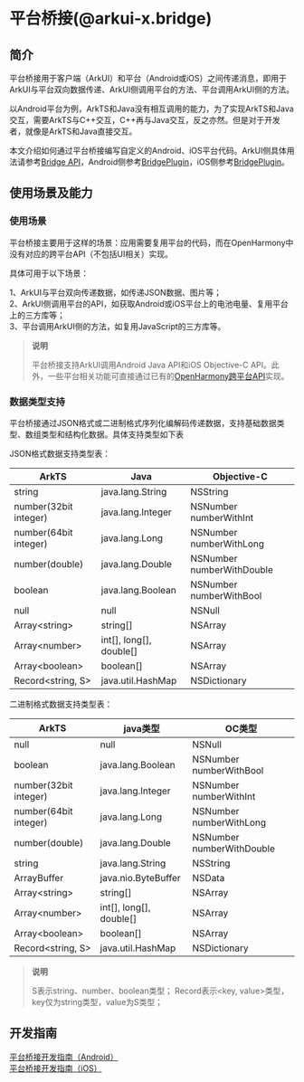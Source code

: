 # 平台桥接(@arkui-x.bridge)

## 简介

平台桥接用于客户端（ArkUI）和平台（Android或iOS）之间传递消息，即用于ArkUI与平台双向数据传递、ArkUI侧调用平台的方法、平台调用ArkUI侧的方法。

以Android平台为例，ArkTS和Java没有相互调用的能力，为了实现ArkTS和Java交互，需要ArkTS与C++交互，C++再与Java交互，反之亦然。但是对于开发者，就像是ArkTS和Java直接交互。

本文介绍如何通过平台桥接编写自定义的Android、iOS平台代码。ArkUI侧具体用法请参考[Bridge API](../reference/apis/js-apis-bridge.md)，Android侧参考[BridgePlugin](../reference/arkui-for-android/BridgePlugin.md)，iOS侧参考[BridgePlugin](../reference/arkui-for-ios/BridgePlugin.md)。


## 使用场景及能力

### 使用场景

平台桥接主要用于这样的场景：应用需要复用平台的代码，而在OpenHarmony中没有对应的跨平台API（不包括UI相关）实现。

具体可用于以下场景：

1、ArkUI与平台双向传递数据，如传递JSON数据、图片等；<br/>
2、ArkUI侧调用平台的API，如获取Android或iOS平台上的电池电量、复用平台上的三方库等；<br/>
3、平台调用ArkUI侧的方法，如复用JavaScript的三方库等。

> **说明**
>
>  平台桥接支持ArkUI调用Android Java API和iOS Objective-C API。此外，一些平台相关功能可直接通过已有的[OpenHarmony跨平台API](../reference/apis/README.md)实现。


### 数据类型支持

平台桥接通过JSON格式或二进制格式序列化编解码传递数据，支持基础数据类型、数组类型和结构化数据。具体支持类型如下表

JSON格式数据支持类型表：

| ArkTS                 | Java                    | Objective-C               |
| --------------------- | ----------------------- | ------------------------- |
| string                | java.lang.String        | NSString                  |
| number(32bit integer) | java.lang.Integer       | NSNumber numberWithInt    |
| number(64bit integer) | java.lang.Long          | NSNumber numberWithLong   |
| number(double)        | java.lang.Double        | NSNumber numberWithDouble |
| boolean               | java.lang.Boolean       | NSNumber numberWithBool   |
| null                  | null                    | NSNull                    |
| Array\<string\>       | string[]                | NSArray                   |
| Array\<number\>       | int[], long[], double[] | NSArray                   |
| Array\<boolean\>      | boolean[]               | NSArray                   |
| Record\<string, S>    | java.util.HashMap       | NSDictionary              |

二进制格式数据支持类型表：

| ArkTS                 | java类型                | OC类型                    |
| --------------------- | ----------------------- | ------------------------- |
| null                  | null                    | NSNull                    |
| boolean               | java.lang.Boolean       | NSNumber numberWithBool   |
| number(32bit integer) | java.lang.Integer       | NSNumber numberWithInt    |
| number(64bit integer) | java.lang.Long          | NSNumber numberWithLong   |
| number(double)        | java.lang.Double        | NSNumber numberWithDouble |
| string                | java.lang.String        | NSString                  |
| ArrayBuffer           | java.nio.ByteBuffer     | NSData                    |
| Array\<string\>       | string[]                | NSArray                   |
| Array\<number\>       | int[], long[], double[] | NSArray                   |
| Array\<boolean\>      | boolean[]               | NSArray                   |
| Record\<string, S>    | java.util.HashMap       | NSDictionary              |

> **说明**
>
> S表示string、number、boolean类型；
> Record表示<key, value>类型，key仅为string类型，value为S类型；

## 开发指南

[平台桥接开发指南（Android）](../tutorial/how-to-use-bridge-on-android.md)<br />
[平台桥接开发指南（iOS）](../tutorial/how-to-use-bridge-on-ios.md)
